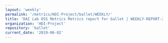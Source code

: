 ```yaml
---
layout: 'weekly'
permalink: '/metrics/HDI-Project/ballet/WEEKLY/'
title: 'DAI Lab OSS Metrics Metrics report for ballet | WEEKLY-REPORT-2019-06-02'
organization: 'HDI-Project'
repository: 'ballet'
current_date: '2019-06-02'
---
```

